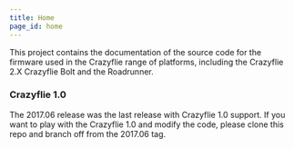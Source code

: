 ```yaml
---
title: Home
page_id: home
---
```


This project contains the documentation of the source code for the firmware used in the Crazyflie range of platforms, including the Crazyflie 2.X Crazyflie Bolt and the Roadrunner.

### Crazyflie 1.0

The 2017.06 release was the last release with Crazyflie 1.0 support. If you want
to play with the Crazyflie 1.0 and modify the code, please clone this repo and
branch off from the 2017.06 tag.

